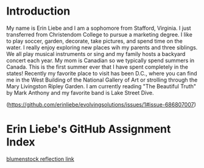 # Introduction

My name is Erin Liebe and I am a sophomore from Stafford, Virginia. I just transferred from Christendom College to pursue a marketing degree. I like to play soccer, garden, decorate, take pictures, and spend time on the water. I really enjoy exploring new places wih my parents and three siblings. We all play musical instruments or sing and my family hosts a backyard concert each year. My mom is Canadian so we typically spend summers in Canada. This is the first summer ever that I have spent completely in the states! Recently my favorite place to visit has been D.C., where you can find me in the West Building of the National Gallery of Art or strolling through the Mary Livingston Ripley Garden. I am currently reading "The Beautiful Truth" by Mark Anthony and my favorite band is Lake Street Dive.

(https://github.com/erinliebe/evolvingsolutions/issues/1#issue-686807007)

# Erin Liebe's GitHub Assignment Index

[blumenstock reflection link](blumenstock.md)



